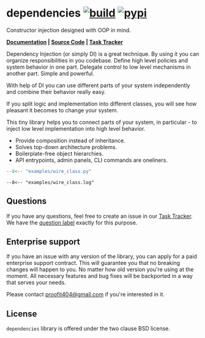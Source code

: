 # dependencies [![build](https://img.shields.io/github/actions/workflow/status/proofit404/dependencies/release.yml?branch=release&style=flat-square)](https://github.com/proofit404/dependencies/actions/workflows/release.yml?query=branch%3Arelease) [![pypi](https://img.shields.io/pypi/v/dependencies?style=flat-square)](https://pypi.org/project/dependencies)

Constructor injection designed with OOP in mind.

**[Documentation](https://proofit404.github.io/dependencies) |
[Source Code](https://github.com/proofit404/dependencies) |
[Task Tracker](https://github.com/proofit404/dependencies/issues)**

Dependency Injection (or simply DI) is a great technique. By using it you can
organize responsibilities in you codebase. Define high level policies and system
behavior in one part. Delegate control to low level mechanisms in another part.
Simple and powerful.

With help of DI you can use different parts of your system independently and
combine their behavior really easy.

If you split logic and implementation into different classes, you will see how
pleasant it becomes to change your system.

This tiny library helps you to connect parts of your system, in particular - to
inject low level implementation into high level behavior.

- Provide composition instead of inheritance.
- Solves top-down architecture problems.
- Boilerplate-free object hierarchies.
- API entrypoints, admin panels, CLI commands are oneliners.

```python
--8<-- "examples/wire_class.py"
```

```text
--8<-- "examples/wire_class.log"
```

## Questions

If you have any questions, feel free to create an issue in our
[Task Tracker](https://github.com/proofit404/dependencies/issues). We have the
[question label](https://github.com/proofit404/dependencies/issues?q=is%3Aopen+is%3Aissue+label%3Aquestion)
exactly for this purpose.

## Enterprise support

If you have an issue with any version of the library, you can apply for a paid
enterprise support contract. This will guarantee you that no breaking changes
will happen to you. No matter how old version you're using at the moment. All
necessary features and bug fixes will be backported in a way that serves your
needs.

Please contact [proofit404@gmail.com](mailto:proofit404@gmail.com) if you're
interested in it.

## License

`dependencies` library is offered under the two clause BSD license.
